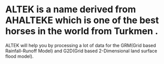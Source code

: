 # ALTEK is a name derived from AHALTEKE which is one of the best horses in the world from Turkmen .
ALTEK will help you by processing a lot of data for the GRM(Grid based Rainfall-Runoff Model) and G2D(Grid based 2-Dimensional land surface flood model).